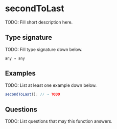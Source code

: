 # secondToLast

TODO: Fill short description here.

## Type signature

TODO: Fill type signature down below.

```
any ⇒ any
```

## Examples

TODO: List at least one example down below.

```javascript
secondToLast(); // ⇒ TODO
```

## Questions

TODO: List questions that may this function answers.
